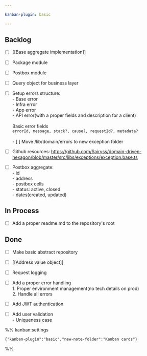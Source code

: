 ```yaml
---

kanban-plugin: basic

---
```


## Backlog

- [ ] [[Base aggregate implementation]]
- [ ] Package module
- [ ] Postbox module
- [ ] Query object for business layer
- [ ] Setup errors structure:<br>- Base error<br>- Infra error<br>- App error<br>- API error(with a proper fields and description for a client)<br><br>Basic error fields<br>`errorId, message, stack?, cause?, requestId?, metadata?`<br><br>- [ ] Move /lib/domain/errors to new exception folder
- [ ] Github resources: https://github.com/Sairyss/domain-driven-hexagon/blob/master/src/libs/exceptions/exception.base.ts
- [ ] Postbox aggregate:<br>- id<br>- address<br>- postbox cells<br>- status: active, closed<br>- dates(created, updated)


## In Process

- [ ] Add a proper readme.md to the repository's root


## Done

- [ ] Make basic abstract repository
- [ ] [[Address value object]]
- [ ] Request logging
- [ ] Add a proper error handling<br>1. Proper environment management(no tech details on prod)<br>2. Handle all errors
- [ ] Add JWT authentication
- [ ] Add user validation<br>- Uniqueness case




%% kanban:settings
```
{"kanban-plugin":"basic","new-note-folder":"Kanban cards"}
```
%%